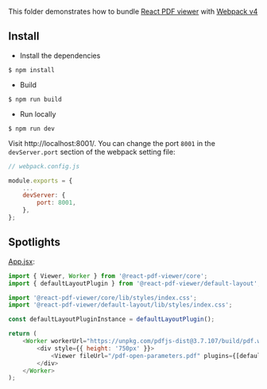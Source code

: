 This folder demonstrates how to bundle [React PDF viewer](https://react-pdf-viewer.dev) with [Webpack v4](https://webpack.js.org)

## Install

-   Install the dependencies

```console
$ npm install
```

-   Build

```console
$ npm run build
```

-   Run locally

```console
$ npm run dev
```

Visit http://localhost:8001/. You can change the port `8001` in the `devServer.port` section of the webpack setting file:

```js
// webpack.config.js

module.exports = {
    ...
    devServer: {
        port: 8001,
    },
};
```

## Spotlights

[App.jsx](src/App.jsx):

```js
import { Viewer, Worker } from '@react-pdf-viewer/core';
import { defaultLayoutPlugin } from '@react-pdf-viewer/default-layout';

import '@react-pdf-viewer/core/lib/styles/index.css';
import '@react-pdf-viewer/default-layout/lib/styles/index.css';

const defaultLayoutPluginInstance = defaultLayoutPlugin();

return (
    <Worker workerUrl="https://unpkg.com/pdfjs-dist@3.7.107/build/pdf.worker.js">
        <div style={{ height: '750px' }}>
            <Viewer fileUrl="/pdf-open-parameters.pdf" plugins={[defaultLayoutPluginInstance]} />
        </div>
    </Worker>
);
```
